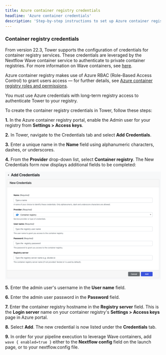 ```yaml
---
title: Azure container registry credentials
headline: 'Azure container credentials'
description: 'Step-by-step instructions to set up Azure container registry credentials in Nextflow Tower.'
---
```


### Container registry credentials 

From version 22.3, Tower supports the configuration of credentials for container registry services. These credentials are leveraged by the Nextflow Wave container service to authenticate to private container registries. For more information on Wave containers, see [here](https://www.nextflow.io/docs/latest/wave.html).

Azure container registry makes use of Azure RBAC (Role-Based Access Control) to grant users access — for further details, see [Azure container registry roles and permissions](https://learn.microsoft.com/en-us/azure/container-registry/container-registry-roles). 

You must use Azure credentials with long-term registry access to authenticate Tower to your registry.

To create the container registry credentials in Tower, follow these steps:

**1.** In the Azure container registry portal, enable the Admin user for your registry from **Settings > Access keys**.

**2.** In Tower, navigate to the Credentials tab and select **Add Credentials**. 

**3.** Enter a unique name in the **Name** field using alphanumeric characters, dashes, or underscores. 

**4.** From the **Provider** drop-down list, select **Container registry**. The New Credentials form now displays additional fields to be completed: 

![](_images/container_registry_credentials_blank.png)

**5.** Enter the admin user's username in the **User name** field. 

**6.** Enter the admin user password in the **Password** field.

**7.** Enter the container registry hostname in the **Registry server** field. This is the **Login server** name on your container registry's **Settings > Access keys** page in Azure portal. 

**8.** Select **Add**. The new credential is now listed under the **Credentials** tab.

**9.** In order for your pipeline execution to leverage Wave containers, add `wave { enabled=true }` either to the **Nextflow config** field on the launch page, or to your nextflow.config file. 